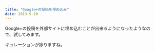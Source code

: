 ```yaml
---
title: "Google+の投稿を埋め込み"
date: 2013-9-10
---
```


Google+の投稿を外部サイトに埋め込むことが出来るようになったようなので、試してみます。

<!-- Place this tag in your head or just before your close body tag. -->
<script type="text/javascript" src="https://apis.google.com/js/plusone.js"></script>

<!-- Place this tag where you want the widget to render. -->
<div class="g-post" data-href="https://plus.google.com/102285522680170563800/posts/U2YhkVyjMLe"></div>

<!-- Place this tag in your head or just before your close body tag. -->
<script type="text/javascript" src="https://apis.google.com/js/plusone.js"></script>

<!-- Place this tag where you want the widget to render. -->
<div class="g-post" data-href="https://plus.google.com/102285522680170563800/posts/RXJhHUpR2bN"></div>

<!-- Place this tag in your head or just before your close body tag. -->
<script type="text/javascript" src="https://apis.google.com/js/plusone.js"></script>

<!-- Place this tag where you want the widget to render. -->
<div class="g-post" data-href="https://plus.google.com/102285522680170563800/posts/6ZSBZXJUGsc"></div>

キュレーションが捗りますね。

